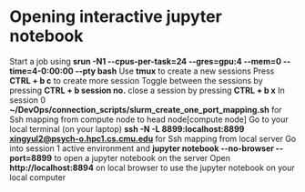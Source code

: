 # Opening interactive jupyter notebook

Start a job using **srun -N1 --cpus-per-task=24 --gres=gpu:4 --mem=0 --time=4-0:00:00 --pty bash**
Use **tmux** to create a new sessions
Press **CTRL + b c** to create more session
Toggle between the sessions by pressing **CTRL + b session no.**
close a session by pressing **CTRL + b x**
In session 0 **~/DevOps/connection_scripts/slurm_create_one_port_mapping.sh** for Ssh mapping from compute node to head node[compute node]
Go to your local terminal (on your laptop) **ssh -N -L 8899:localhost:8899 xingyul2@psych-o.hpc1.cs.cmu.edu** for Ssh mapping from local server
Go into session 1 active environment and **jupyter notebook --no-browser --port=8899** to open a jupyter notebook on the server
Open **http://localhost:8894** on local browser to use the jupyter notebook on your local computer